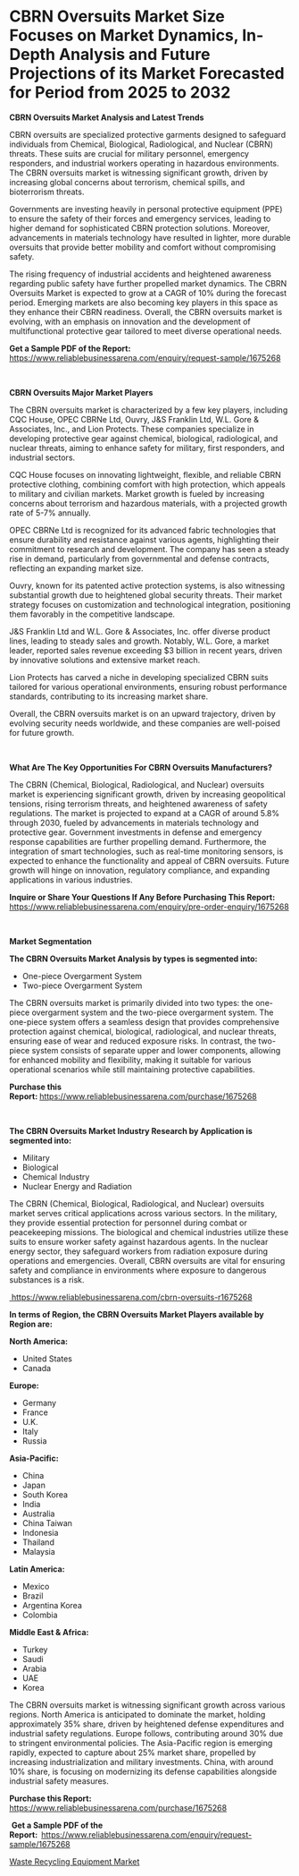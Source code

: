 <p><h1>CBRN Oversuits Market Size Focuses on Market Dynamics, In-Depth Analysis and Future Projections of its Market Forecasted for Period from 2025 to 2032</h1></p><p><strong>CBRN Oversuits Market Analysis and Latest Trends</strong></p>
<p><p>CBRN oversuits are specialized protective garments designed to safeguard individuals from Chemical, Biological, Radiological, and Nuclear (CBRN) threats. These suits are crucial for military personnel, emergency responders, and industrial workers operating in hazardous environments. The CBRN oversuits market is witnessing significant growth, driven by increasing global concerns about terrorism, chemical spills, and bioterrorism threats. </p><p>Governments are investing heavily in personal protective equipment (PPE) to ensure the safety of their forces and emergency services, leading to higher demand for sophisticated CBRN protection solutions. Moreover, advancements in materials technology have resulted in lighter, more durable oversuits that provide better mobility and comfort without compromising safety.</p><p>The rising frequency of industrial accidents and heightened awareness regarding public safety have further propelled market dynamics. The CBRN Oversuits Market is expected to grow at a CAGR of 10% during the forecast period. Emerging markets are also becoming key players in this space as they enhance their CBRN readiness. Overall, the CBRN oversuits market is evolving, with an emphasis on innovation and the development of multifunctional protective gear tailored to meet diverse operational needs.</p></p>
<p><strong>Get a Sample PDF of the Report:&nbsp;</strong> <a href="https://www.reliablebusinessarena.com/enquiry/request-sample/1675268?utm_campaign=2982&utm_medium=2&utm_source=Github&utm_content=ia&utm_term=25032025&utm_id=cbrn-oversuits">https://www.reliablebusinessarena.com/enquiry/request-sample/1675268</a></p>
<p>&nbsp;</p>
<p><strong>CBRN Oversuits Major Market Players</strong></p>
<p><p>The CBRN oversuits market is characterized by a few key players, including CQC House, OPEC CBRNe Ltd, Ouvry, J&S Franklin Ltd, W.L. Gore & Associates, Inc., and Lion Protects. These companies specialize in developing protective gear against chemical, biological, radiological, and nuclear threats, aiming to enhance safety for military, first responders, and industrial sectors.</p><p>CQC House focuses on innovating lightweight, flexible, and reliable CBRN protective clothing, combining comfort with high protection, which appeals to military and civilian markets. Market growth is fueled by increasing concerns about terrorism and hazardous materials, with a projected growth rate of 5-7% annually.</p><p>OPEC CBRNe Ltd is recognized for its advanced fabric technologies that ensure durability and resistance against various agents, highlighting their commitment to research and development. The company has seen a steady rise in demand, particularly from governmental and defense contracts, reflecting an expanding market size.</p><p>Ouvry, known for its patented active protection systems, is also witnessing substantial growth due to heightened global security threats. Their market strategy focuses on customization and technological integration, positioning them favorably in the competitive landscape.</p><p>J&S Franklin Ltd and W.L. Gore & Associates, Inc. offer diverse product lines, leading to steady sales and growth. Notably, W.L. Gore, a market leader, reported sales revenue exceeding $3 billion in recent years, driven by innovative solutions and extensive market reach.</p><p>Lion Protects has carved a niche in developing specialized CBRN suits tailored for various operational environments, ensuring robust performance standards, contributing to its increasing market share.</p><p>Overall, the CBRN oversuits market is on an upward trajectory, driven by evolving security needs worldwide, and these companies are well-poised for future growth.</p></p>
<p>&nbsp;</p>
<p><strong>What Are The Key Opportunities For CBRN Oversuits Manufacturers?</strong></p>
<p><p>The CBRN (Chemical, Biological, Radiological, and Nuclear) oversuits market is experiencing significant growth, driven by increasing geopolitical tensions, rising terrorism threats, and heightened awareness of safety regulations. The market is projected to expand at a CAGR of around 5.8% through 2030, fueled by advancements in materials technology and protective gear. Government investments in defense and emergency response capabilities are further propelling demand. Furthermore, the integration of smart technologies, such as real-time monitoring sensors, is expected to enhance the functionality and appeal of CBRN oversuits. Future growth will hinge on innovation, regulatory compliance, and expanding applications in various industries.</p></p>
<p><strong>Inquire or Share Your Questions If Any Before Purchasing This Report:</strong> <a href="https://www.reliablebusinessarena.com/enquiry/pre-order-enquiry/1675268?utm_campaign=2982&utm_medium=2&utm_source=Github&utm_content=ia&utm_term=25032025&utm_id=cbrn-oversuits">https://www.reliablebusinessarena.com/enquiry/pre-order-enquiry/1675268</a></p>
<p>&nbsp;</p>
<p><strong>Market Segmentation</strong></p>
<p><strong>The CBRN Oversuits Market Analysis by types is segmented into:</strong></p>
<p><ul><li>One-piece Overgarment System</li><li>Two-piece Overgarment System</li></ul></p>
<p><p>The CBRN oversuits market is primarily divided into two types: the one-piece overgarment system and the two-piece overgarment system. The one-piece system offers a seamless design that provides comprehensive protection against chemical, biological, radiological, and nuclear threats, ensuring ease of wear and reduced exposure risks. In contrast, the two-piece system consists of separate upper and lower components, allowing for enhanced mobility and flexibility, making it suitable for various operational scenarios while still maintaining protective capabilities.</p></p>
<p><strong>Purchase this Report:&nbsp;</strong><a href="https://www.reliablebusinessarena.com/purchase/1675268?utm_campaign=2982&utm_medium=2&utm_source=Github&utm_content=ia&utm_term=25032025&utm_id=cbrn-oversuits">https://www.reliablebusinessarena.com/purchase/1675268</a></p>
<p>&nbsp;</p>
<p><strong>The CBRN Oversuits Market Industry Research by Application is segmented into:</strong></p>
<p><ul><li>Military</li><li>Biological</li><li>Chemical Industry</li><li>Nuclear Energy and Radiation</li></ul></p>
<p><p>The CBRN (Chemical, Biological, Radiological, and Nuclear) oversuits market serves critical applications across various sectors. In the military, they provide essential protection for personnel during combat or peacekeeping missions. The biological and chemical industries utilize these suits to ensure worker safety against hazardous agents. In the nuclear energy sector, they safeguard workers from radiation exposure during operations and emergencies. Overall, CBRN oversuits are vital for ensuring safety and compliance in environments where exposure to dangerous substances is a risk.</p></p>
<p><a href="https://www.reliablebusinessarena.com/cbrn-oversuits-r1675268?utm_campaign=2982&utm_medium=2&utm_source=Github&utm_content=ia&utm_term=25032025&utm_id=cbrn-oversuits">&nbsp;https://www.reliablebusinessarena.com/cbrn-oversuits-r1675268</a></p>
<p><strong>In terms of Region, the CBRN Oversuits Market Players available by Region are:</strong></p>
<p>
    <p> <strong> North America: </strong>
        <ul>
            <li>United States</li>
            <li>Canada</li>
        </ul>
        </p> 
    <p> <strong> Europe: </strong>
        <ul>
            <li>Germany</li>
            <li>France</li>
            <li>U.K.</li>
            <li>Italy</li>
            <li>Russia</li>
        </ul>
        </p> 
    <p> <strong> Asia-Pacific: </strong>
        <ul>
            <li>China</li>
            <li>Japan</li>
            <li>South Korea</li>
            <li>India</li>
            <li>Australia</li>
            <li>China Taiwan</li>
            <li>Indonesia</li>
            <li>Thailand</li>
            <li>Malaysia</li>
        </ul>
        </p> 
    <p> <strong> Latin America: </strong>
        <ul>
            <li>Mexico</li>
            <li>Brazil</li>
            <li>Argentina Korea</li>
            <li>Colombia</li>
        </ul>
        </p> 
    <p> <strong> Middle East & Africa: </strong>
        <ul>
            <li>Turkey</li>
            <li>Saudi</li>
            <li>Arabia</li>
            <li>UAE</li>
            <li>Korea</li>
        </ul>
    </p>
    </p>
<p><p>The CBRN oversuits market is witnessing significant growth across various regions. North America is anticipated to dominate the market, holding approximately 35% share, driven by heightened defense expenditures and industrial safety regulations. Europe follows, contributing around 30% due to stringent environmental policies. The Asia-Pacific region is emerging rapidly, expected to capture about 25% market share, propelled by increasing industrialization and military investments. China, with around 10% share, is focusing on modernizing its defense capabilities alongside industrial safety measures.</p></p>
<p><strong>Purchase this Report: </strong><a href="https://www.reliablebusinessarena.com/purchase/1675268?utm_campaign=2982&utm_medium=2&utm_source=Github&utm_content=ia&utm_term=25032025&utm_id=cbrn-oversuits">https://www.reliablebusinessarena.com/purchase/1675268</a></p>
<p>&nbsp;<strong>Get a Sample PDF of the Report:&nbsp;&nbsp;</strong><a href="https://www.reliablebusinessarena.com/enquiry/request-sample/1675268?utm_campaign=2982&utm_medium=2&utm_source=Github&utm_content=ia&utm_term=25032025&utm_id=cbrn-oversuits">https://www.reliablebusinessarena.com/enquiry/request-sample/1675268</a></p>
<p><strong></strong></p>
<p><p><a href="https://github.com/deyniphytic/Market-Research-Report-List-1/blob/main/waste-recycling-equipment-market.md?utm_campaign=2982&utm_medium=2&utm_source=Github&utm_content=ia&utm_term=25032025&utm_id=cbrn-oversuits">Waste Recycling Equipment Market</a></p></p>